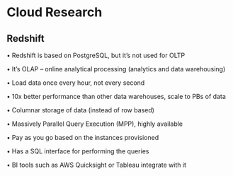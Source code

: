 # Cloud Research
## Redshift
• Redshift is based on PostgreSQL, but it’s not used for OLTP

• It’s OLAP – online analytical processing (analytics and data warehousing)

• Load data once every hour, not every second

• 10x better performance than other data warehouses, scale to PBs of data

• Columnar storage of data (instead of row based)

• Massively Parallel Query Execution (MPP), highly available

• Pay as you go based on the instances provisioned

• Has a SQL interface for performing the queries

• BI tools such as AWS Quicksight or Tableau integrate with it






